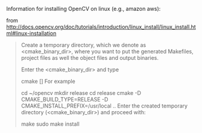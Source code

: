 Information for installing OpenCV on linux (e.g., amazon aws):

from http://docs.opencv.org/doc/tutorials/introduction/linux_install/linux_install.html#linux-installation

> Create a temporary directory, which we denote as <cmake_binary_dir>, where you want to put the generated Makefiles, project files as well the object files and output binaries.
>
> Enter the <cmake_binary_dir> and type
>
> cmake [<some optional parameters>] <path to the OpenCV source directory>
> For example
>
> cd ~/opencv
> mkdir release
> cd release
> cmake -D CMAKE_BUILD_TYPE=RELEASE -D CMAKE_INSTALL_PREFIX=/usr/local ..
> Enter the created temporary directory (<cmake_binary_dir>) and proceed with:
>
> make
> sudo make install


